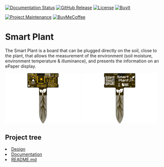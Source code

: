 
[![Documentation Status][documentation-shield]][documentation]
[![GitHub Release][releases-shield]][releases]
[![License][license-shield]](LICENSE)
[![BuyIt][buyit-shield]][tindie]

[![Project Maintenance][maintenance-shield]][maintenance]
[![BuyMeCoffee][buymecoffee-shield]][buymecoffee]

# Smart Plant
The Smart Plant is a board that can be plugged directly on the soil, close to the plant, that allows the measurement of the environment (soil moisture, environment temperature & illuminance), and presents the information on an ePaper display.

<p float="left">
   <img src="./Documentation/Images/Top.png" width="49%">
   <img src="./Documentation/Images/Bottom.png" width="49%">   
</p>

## Project tree

<li><a href="./Design/">Design</a></li>
<li><a href="./Documentation/">Documentation</a></li>

<li><a href="./README.md">README.md</a></li>



[documentation-shield]: https://readthedocs.org/projects/smart-plant/badge/?version=latest&style=for-the-badge
[documentation]: https://smart-plant.readthedocs.io/en/latest/

[releases-shield]: https://img.shields.io/github/release/JGAguado/Smart_Plant.svg?style=for-the-badge
[releases]: https://github.com/JGAguado/Smart_Plant/releases

[license-shield]: https://img.shields.io/badge/License-CC%20BY--NC--SA%204.0-lightgrey.svg?style=for-the-badge

[maintenance-shield]: https://img.shields.io/badge/maintainer-J.%20G.%20Aguado-blue.svg?style=for-the-badge
[maintenance]: https://github.com/JGAguado

[buymecoffee-shield]: https://img.shields.io/badge/buy%20me%20a%20coffee-support-yellow.svg?style=for-the-badge
[buymecoffee]: https://www.buymeacoffee.com/J.G.Aguado

[buyit-shield]: https://img.shields.io/badge/get%20it%20on-tindie-247d84.svg?style=for-the-badge
[tindie]: https://www.tindie.com/products/jgaguado/smart-plant/
